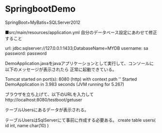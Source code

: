 # SpringbootDemo

SpringBoot+MyBatis+SQLServer2012


■src/main/resources/application.yml
自分のデータベース設定にあわせて修正すること

url: jdbc:sqlserver://127.0.0.1:1433;DatabaseName=MYDB
username: sa
password: password


DemoApplication.javaをjavaアプリケーションとして実行して、コンソールに以下のメッセージが表示されたら
正常に起動できている。


Tomcat started on port(s): 8080 (http) with context path ''
Started DemoApplication in 3.983 seconds (JVM running for 5.267)


ブラウザを立ち上げて、以下のURLを入力して
http://localhost:8080/testboot/getuser

テーブルUsersにあるデータが表示される。

テーブルUsersはSqlServerにて事前に作成する必要ある。
create table users(
id int,
name char(10)
)

